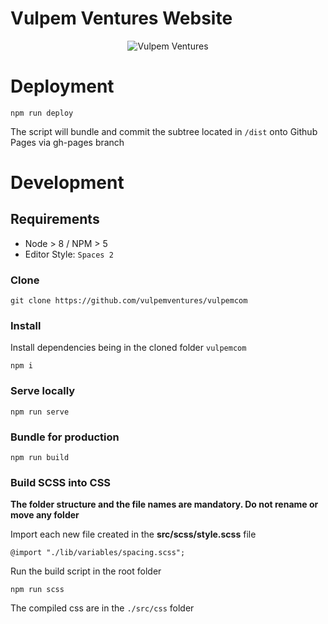 # Vulpem Ventures Website

<p align="center">
  <img src="https://pbs.twimg.com/profile_images/1016986627808333824/nuk1E1au_400x400.jpg" alt="Vulpem Ventures"/>
</p>


# Deployment 


`npm run deploy`

The script will bundle and commit the subtree located in `/dist` onto Github Pages via gh-pages branch


# Development 

## Requirements

* Node > 8 / NPM > 5
* Editor Style: `Spaces 2`

### Clone

`git clone https://github.com/vulpemventures/vulpemcom`


### Install 

Install dependencies being in the cloned folder `vulpemcom`
```
npm i
```

### Serve locally

```
npm run serve
```

### Bundle for production

```
npm run build
```

### Build SCSS into CSS

**The folder structure and the file names are mandatory. Do not rename or move any folder**


Import each new file created in the **src/scss/style.scss** file
```
@import "./lib/variables/spacing.scss";
```

Run the build script in the root folder
```
npm run scss
```

The compiled css are in the `./src/css` folder


